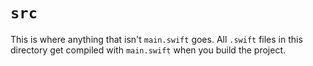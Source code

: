 # `src`

This is where anything that isn't `main.swift` goes.
All `.swift` files in this directory get compiled with `main.swift` when you build the project.
